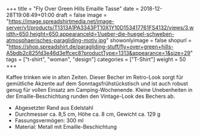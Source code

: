+++
title = "Fly Over Green Hills Emaille Tasse"
date = 2018-12-28T19:08:49+01:00
draft = false
image = "https://image.spreadshirtmedia.net/image-server/v1/products/T1313A1PA3343PT10X1Y10D153417761FS4132/views/3,width=650,height=650,appearanceId=1/ueber-die-huegel-schweben-atmosphaerisches-paragliding-motiv.jpg"
showonlyimage = false
shopurl = "https://shop.spreadshirt.de/paragliding-stuff/fly+over+green+hills-A5bdb2c825fd3e46d3effcec8?productType=1313&appearance=1&size=29"
tags = ["t-shirt", "woman", "design"]
categories = ["T-Shirt"]
weight = 50
+++

Kaffee trinken wie in alten Zeiten. Dieser Becher im Retro-Look sorgt f&#xFC;r gem&#xFC;tliche Akzente auf dem Sonntagsfr&#xFC;hst&#xFC;ckstisch und ist auch robust genug f&#xFC;r vollen Einsatz am Camping-Wochenende. Kleine Unebenheiten in der Emaille-Beschichtung runden den Vintage-Look des Bechers ab. 
<ul class="listMCE">
<li> Abgesetzter Rand aus Edelstahl </li>
<li> Durchmesser ca. 8,5 cm, H&#xF6;he ca. 8 cm, Gewicht ca. 129 g </li>
<li> Fassungsverm&#xF6;gen: 300 ml </li>
<li> Material: Metall mit Emaille-Beschichtung </li></ul>